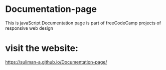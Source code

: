 # Documentation-page
This is javaScript Documentation page is part of freeCodeCamp projects of responsive web design

# visit the website:

https://suliman-a.github.io/Documentation-page/
